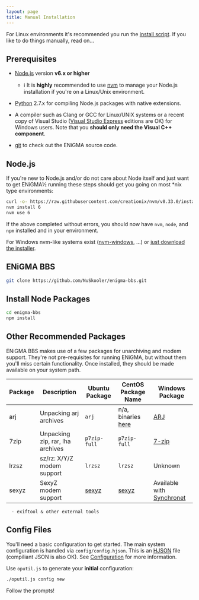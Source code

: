 ```yaml
---
layout: page
title: Manual Installation
---
```

For Linux environments it's recommended you run the [install script](install-script.md). If you like to 
do things manually, read on...

## Prerequisites
* [Node.js](https://nodejs.org/) version **v6.x or higher**
  * :information_source: It is **highly** recommended to use [nvm](https://github.com/creationix/nvm) to manage your 
  Node.js installation if you're on a Linux/Unix environment.
  
* [Python](https://www.python.org/downloads/) 2.7.x for compiling Node.js packages with native extensions.

* A compiler such as Clang or GCC for Linux/UNIX systems or a recent copy of Visual Studio 
([Visual Studio Express](https://www.visualstudio.com/en-us/products/visual-studio-express-vs.aspx) editions 
are OK) for Windows users. Note that you **should only need the Visual C++ component**.

* [git](https://git-scm.com/downloads) to check out the ENiGMA source code.  
 
## Node.js
If you're new to Node.js and/or do not care about Node itself and just want to get ENiGMA½ running 
these steps should get you going on most \*nix type environments:

```bash
curl -o- https://raw.githubusercontent.com/creationix/nvm/v0.33.0/install.sh | bash
nvm install 6
nvm use 6
```

If the above completed without errors, you should now have `nvm`, `node`, and `npm` installed and in your environment.

For Windows nvm-like systems exist ([nvm-windows](https://github.com/coreybutler/nvm-windows), ...) or [just download the installer](https://nodejs.org/en/download/).

  
## ENiGMA BBS
```bash
git clone https://github.com/NuSkooler/enigma-bbs.git
```

## Install Node Packages
```bash
cd enigma-bbs
npm install
```

## Other Recommended Packages

ENiGMA BBS makes use of a few packages for unarchiving and modem support. They're not pre-requisites for
running ENiGMA, but without them you'll miss certain functionality. Once installed, they should be made 
available on your system path.

| Package    | Description                       | Ubuntu Package                             | CentOS Package Name                               | Windows Package                                                  |
|------------|-----------------------------------|--------------------------------------------|---------------------------------------------------|------------------------------------------------------------------|
| arj        | Unpacking arj archives            | `arj`                                      | n/a, binaries [here](http://arj.sourceforge.net/) | [ARJ](http://arj.sourceforge.net/)                               |
| 7zip       | Unpacking zip, rar, lha archives  | `p7zip-full`                               | `p7zip-full`                                      | [7-zip](http://www.7-zip.org/)                                   |
| lrzsz      | sz/rz: X/Y/Z modem support        | `lrzsz`                                    | `lrzsz`                                           | Unknown                                                          | 
| sexyz      | SexyZ modem support               | [sexyz](https://l33t.codes/outgoing/sexyz) | [sexyz](https://l33t.codes/outgoing/sexyz)        | Available with [Synchronet](http://wiki.synchro.net/install:win) |

      - exiftool & other external tools

## Config Files

You'll need a basic configuration to get started. The main system configuration is handled via 
`config/config.hjson`. This is an [HJSON](http://hjson.org/) file (compiliant JSON is also OK). 
See [Configuration](../configuration/) for more information.

Use `oputil.js` to generate your **initial** configuration: 

```bash
./oputil.js config new
```

Follow the prompts!
